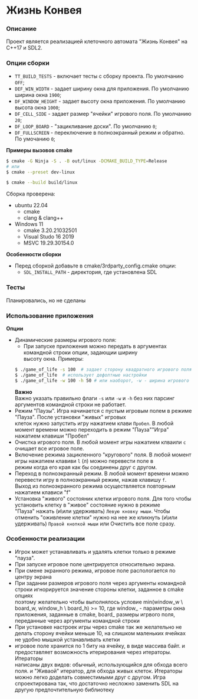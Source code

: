 # Жизнь Конвея

### Описание

Проект является реализацией клеточного автомата "Жизнь Конвея" на С++17 и SDL2.


### Опции сборки

- `TT_BUILD_TESTS` - включает тесты с сборку проекта. По умолчанию `OFF`;
- `DEF_WIN_WIDTH` - задает ширину окна для приложения. По умолчанию ширина окна `1900`;
- `DF_WINDOW_HEIGHT` - задает высоту окна приложения. По умолчанию высота окна `1000`;
- `DF_CELL_SIDE` - задает размер "ячейки" игрового поля. По умолчанию `20`;
- `DF_LOOP_BOARD` - "зацикливание доски". По умолчанию `0`;
- `DF_FULLSCREEN` - переключение в полноэкранный режим и обратно. По умочанию `0`;

**Примеры вызовов cmake**
```bash
$ cmake -G Ninja -S . -B out/linux -DCMAKE_BUILD_TYPE=Release
# или
$ cmake --preset dev-linux

$ cmake --build build/linux
```

Сборка проверена:
- ubuntu 22.04
	- cmake 
	- clang & clang++ 
- Windows 11
	- cmake 3.20.21032501
	- Visual Studo 16 2019
	- MSVC 19.29.30154.0

**Особенности сборки**
- Перед сборкой добавьте в cmake/3rdparty_config.cmake опции:
	- `SDL_INSTALL_PATH` - директория, где установлена SDL

### Тесты

Планировались, но не сделаны


### Использование приложения

**Опции**
- Динамические размеры игрового поля:
	- При запуске приложения можно передать в аргументах командной строки опции, задающии ширину   
	высоту окна. Примеры:  
	```bash
	$ ./game_of_life -s 100  # задает сторону квадратного игрового поля
	$ ./game_of_life  # использует дефолтные настройки
	$ ./game_of_life -w 100 -h 50 # или наоборот, -w - ширина игрового поля, -h - высота игрового поля
	```  
	**Важно**  
	Важно указать правильно флаги `-s` или `-w` и `-h`  без них парсинг аргументов командной строки не работает.  
- Режим "Паузы". Игра начинается с пустым игровым полем в режиме "Пауза". После установки "живых" игровых  
клеток нужно запустить игру нажатием клави `Пробел`. В любой момент времени можно переходить в режим "Пауза"\"Игра"  
нажатием клавиши "Пробел"
- Очистка игрового поля. В любой момент игры нажатием клваили `c` очищает все игровое поле.
- Включение режима зацикленного "кругового" поля. В любой момент игры нажатием клавиви `l` (л) можно перевести поле в  
режим когда его края как бы соединены друг с другом.
- Переход в полноэкранный режим. В любой момент времени можно перевести игру в полноэкранный режим, нажав клавишу `f`.  
Выход из полноэкранного режима осуществляется повторным нажатием клависи "f"
- Установка "живого" состояник клетки игрового поля. Для того чтобы установить клетку в "живое" состояние нужно в режиме  
"Пауза" нажать (и\или удерживать) `Левую кновку мыши`. Чтобы отменить "оживление клетки" нужно на нее же кликнуть (и\или  
удерживать) `Правой кнопкой мыши` или Очистить все поле сразу.

### Особенности реализации
- Игрок может устанавливать и удалять клетки только в режиме "пауза". <!-- Это не баг, это фича, можно было бы ставить клетки в любой момент -->
- При запуске игровое поле центрируется относительно экрана.
- При смене экранного режима, игровое поле распологается по центру экрана
- При задании размеров игрового поля через аргументы командной строки игнорируется значение стороны клетки, заданное в cmakе опциях  
поэтому желательно чтобы выполнялось условие min(window_w \ board_w, window_h \ board_h) >= 10, где window_ - параметры окна  
приложения, заданные в cmake, board_ размеры игрвого поля, переданные через аргументы командной строки
- При установке настроек игры через cmake так же желательно не делать сторону ячейки меньше 10, на слишком маленьких ячейках  
не удобно мышкой устанавливать клетки
- игровое поле хранится по 1 биту на ячейку, в виде массива байт. и предоставляет возможность итерирования через итераторы. Итераторы  
написаны двух видов: обычный, использующийся для обхода всего поля. и "Живаой" итератор, для обхода живых клеток. Итераторы можно легко доделать совместимыми друг с другом.
Игра спроектирована так, что достаточно несложно заменить SDL на другую предпочтительную библиотеку


